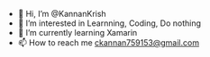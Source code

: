 - 👋 Hi, I’m @KannanKrish
- 👀 I’m interested in Learnning, Coding, Do nothing
- 🌱 I’m currently learning Xamarin
- 📫 How to reach me ckannan759153@gmail.com

<!---
KannanKrish/KannanKrish is a ✨ special ✨ repository because its `README.md` (this file) appears on your GitHub profile.
You can click the Preview link to take a look at your changes.
--->
